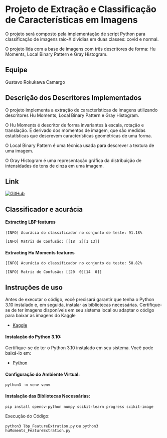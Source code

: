 
# Projeto de Extração e Classificação de Características em Imagens

O projeto será composto pela implementação de script Python para classificação de imagens raio-X dividias em duas classes: covid e normal.

O projeto lida com a base de imagens com três descritores de forma: Hu Moments, Local Binary Pattern e Gray Histogram.




## Equipe

Gustavo Rokukawa Camargo
## Descrição dos Descritores Implementados

O projeto implementa a extração de características de imagens utilizando descritores Hu Moments, Local Binary Pattern e Gray Histogram. 

O Hu Moments é descritor de forma invariantes à escala, rotação e translação. É derivado dos momentos de imagem, que são medidas estatísticas que descrevem características geométricas de uma forma.

O Local Binary Pattern é uma técnica usada para descrever a textura de uma imagem.

O Gray Histogram é uma representação gráfica da distribuição de intensidades de tons de cinza em uma imagem.
## Link

[![GitHub](https://img.shields.io/badge/github-1DA1F2?style=for-the-badge&logo=github&logoColor=white&color=black)](https://github.com/rokukawa/processamento_de_imagens)


## Classificador e acurácia

#### Extracting LBP features 

``` [INFO] Acurácia do classificador no conjunto de teste: 91.18% ```

``` [INFO] Matriz de Confusão: [[18  2][1 13]] ```


#### Extracting Hu Moments features 

``` [INFO] Acurácia do classificador no conjunto de teste: 58.82% ```

``` [INFO] Matriz de Confusão: [[20  0][14  0]] ```
## Instruções de uso

Antes de executar o código, você precisará garantir que tenha o Python 3.10 instalado e, em seguida, instalar as bibliotecas necessárias. Certifique-se de ter imagens disponíveis em seu sistema local ou adaptar o código para baixar as imagens do Kaggle
 - [Kaggle](https://www.kaggle.com/datasets/tarandeep97/covid19-normal-posteroanteriorpa-xrays)


#### Instalação do Python 3.10:

Certifique-se de ter o Python 3.10 instalado em seu sistema. Você pode baixá-lo em: 
 - [Python](https://www.python.org/downloads/)

#### Configuração do Ambiente Virtual:

``` python3 -m venv venv ```

#### Instalação das Bibliotecas Necessárias:

``` pip install opencv-python numpy scikit-learn progress scikit-image ```

Execução do Código:

``` python3 lbp_FeatureExtration.py ``` ou ``` python3 huMoments_FeatureExtration.py ```
